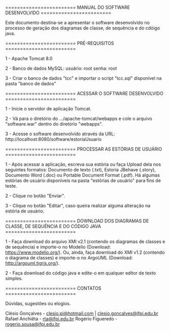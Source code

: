 ======================== MANUAL DO SOFTWARE DESENVOLVIDO ========================

Este documento destina-se a apresentar o software desenvolvido no processo de geração dos 
diagramas de classe, de sequência e do cdóigo java.


======================== PRÉ-REQUISITOS ========================

1 - Apache Tomcat 8.0

2 - Banco de dados MySQL:
	usuário: root
	senha: root

3 - Criar o banco de dados "tcc" e importar o script "tcc.sql" disponível na pasta "banco de dados"


======================== ACESSAR O SOFTWARE DESENVOLVIDO ========================

1 - Inicie o servidor de aplicação Tomcat.

2 - Vá para o diretório do .../apache-tomcat/webapps e cole o arquivo "software.war" dentro do diretório "webapps".

3 - Acesse o software desenvolvido através da URL: http://localhost:8080/software/estoriaUsuario


======================== PROCESSAR AS ESTÓRIAS DE USUÁRIO ========================

1 - Após acessar a aplicação, escreva sua estória ou faça Upload dela nos seguintes formatos: Documento de texto (.txt), Estoria JBehave (.story), Documento Word (.doc) ou Portable Document Format (.pdf). Há algumas estórias de usuário disponíveis na pasta "estórias de usuário" 
para fins de teste.

2 - Clique no botão "Enviar".

3 - Clique no botão "Editar", caso queira realizar alguma alteração na estória de usuário.


======================== DOWNLOAD DOS DIAGRAMAS DE CLASSE, DE SEQUÊNCIA E DO CÓDIGO JAVA ========================

1 - Faça download do arquivo XMI v2.1 (contendo os diagramas de classes e de sequência) e importe-o no 
Modelio (Download: https://www.modelio.org/). Ou, ainda, faça download do XMI v1.2 (contendo o diagrama de classes) 
e importe-o no ArgoUML (Download: http://argouml.tigris.org/).

2 - Faça download do código java e edite-o em qualquer editor de texto simples.


======================== CONTATOS ========================

Dúvidas, sugestões ou elogios.

Clésio Gonçalves - clesio.pi@hotmail.com | clesio.goncalves@ifpi.edu.br
Rafael Anchiêta - rta@ifpi.edu.br
Rogério Figueredo - rogerio.sousa@ifpi.edu.br
